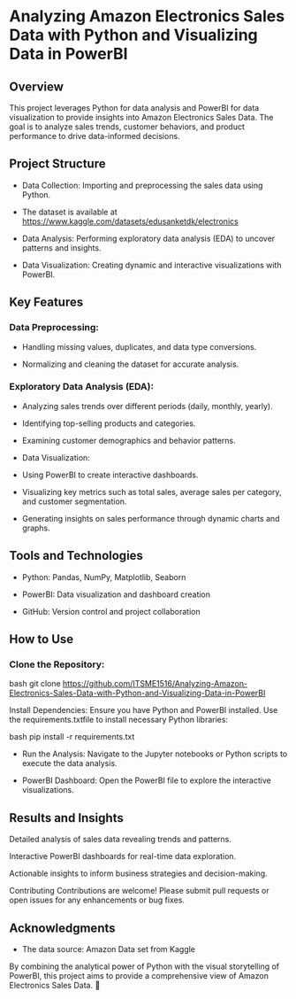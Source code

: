 # Analyzing Amazon Electronics Sales Data with Python and Visualizing Data in PowerBI

## Overview

This project leverages Python for data analysis and PowerBI for data visualization to provide insights into Amazon Electronics Sales Data. The goal is to analyze sales trends, customer behaviors, and product performance to drive data-informed decisions.

## Project Structure

- Data Collection: Importing and preprocessing the sales data using Python.

- The dataset is available at https://www.kaggle.com/datasets/edusanketdk/electronics

- Data Analysis: Performing exploratory data analysis (EDA) to uncover patterns and insights.

- Data Visualization: Creating dynamic and interactive visualizations with PowerBI.

## Key Features

### Data Preprocessing:

- Handling missing values, duplicates, and data type conversions.

- Normalizing and cleaning the dataset for accurate analysis.

### Exploratory Data Analysis (EDA):

- Analyzing sales trends over different periods (daily, monthly, yearly).

- Identifying top-selling products and categories.

- Examining customer demographics and behavior patterns.

- Data Visualization:

- Using PowerBI to create interactive dashboards.

- Visualizing key metrics such as total sales, average sales per category, and customer segmentation.

- Generating insights on sales performance through dynamic charts and graphs.

## Tools and Technologies

- Python: Pandas, NumPy, Matplotlib, Seaborn

- PowerBI: Data visualization and dashboard creation

- GitHub: Version control and project collaboration

## How to Use
### Clone the Repository:

bash
git clone https://github.com/ITSME1516/Analyzing-Amazon-Electronics-Sales-Data-with-Python-and-Visualizing-Data-in-PowerBI

Install Dependencies: Ensure you have Python and PowerBI installed. Use the requirements.txtfile to install necessary Python libraries:

bash
pip install -r requirements.txt
- Run the Analysis: Navigate to the Jupyter notebooks or Python scripts to execute the data analysis.

- PowerBI Dashboard: Open the PowerBI file to explore the interactive visualizations.

## Results and Insights
Detailed analysis of sales data revealing trends and patterns.

Interactive PowerBI dashboards for real-time data exploration.

Actionable insights to inform business strategies and decision-making.

Contributing
Contributions are welcome! Please submit pull requests or open issues for any enhancements or bug fixes.


## Acknowledgments
- The data source: Amazon Data set from Kaggle


By combining the analytical power of Python with the visual storytelling of PowerBI, this project aims to provide a comprehensive view of Amazon Electronics Sales Data. 🚀